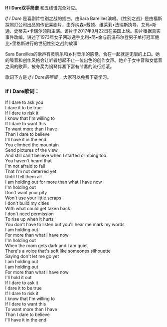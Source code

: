 

**If I Dare双手简谱** 和五线谱完全对应。

_If I Dare_ 是喜剧片性别之战的插曲，由Sara
Bareilles演唱。《性别之战》是由福斯探照灯公司出品的传记喜剧片，由乔纳森•戴顿、维莱莉•法瑞斯执导，艾玛•斯通、史蒂夫•卡瑞尔领衔主演。该片于2017年9月22日在美国上映。影片根据真实事件改编，讲述了1973年女子网球选手比利•简•金与前温布尔登男子单打冠军鲍比•里格斯进行的世纪性别之战的故事

Sara
Bareilles的歌声有灵魂乐和乡村音乐的感觉，合在一起就是无限的上口。她的嗓音和创作风格会让听者想起不止一位出色的创作女声。她介于女中音和女低音之间的歌声，被夸奖为钢琴伴奏下富有节奏的流行摇滚。

歌词下方是 _If I Dare钢琴谱_ ，大家可以免费下载学习。

### If I Dare歌词：

If I dare to ask you  
I dare it to be true  
If I dare to risk it  
I know that I'm willing to  
If I dare to want this  
To want more than I have  
Than I dare to believe  
I'll have it in the end  
You climbed the mountain  
Send pictures of the view  
And still can't believe when I started climbing too  
You haven't heard that  
I'm not afraid to fall  
That I'm not deterred yet  
Until I tell them all  
I am holding out for more than what I have now  
I'm holding out  
Don't want your pity  
Won't use your little scraps  
I don't build my cities  
With what could get taken back  
I don't need permission  
To rise up when it hurts  
You don't have to listen but you'll hear me mark my words  
I am holding out  
For more than what I have now  
I'm holding out  
When the room gets dark and I am quiet  
There's a voice that's soft like someones silhouette  
Saying don't let me go yet  
I am holding out  
I am holding out  
For more than what I have now  
I'll hold it out  
If I dare to ask it  
I dare it to be true  
If I dare to risk it  
I know that I'm willing to  
If I dare to want this  
To want more than I have  
Than I dare to believe  
I'll have it in the end

